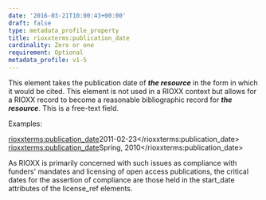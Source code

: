 ```yaml
---
date: '2016-03-21T10:00:43+00:00'
draft: false
type: metadata_profile_property
title: rioxxterms:publication_date
cardinality: Zero or one
requirement: Optional
metadata_profile: v1-5
---
```

This element takes the publication date of ***the resource*** in the form in which it would be cited. This element is not used in a RIOXX context but allows for a RIOXX record to become a reasonable bibliographic record for ***the resource***. This is a free-text field.

Examples:

  <rioxxterms:publication_date>2011-02-23</rioxxterms:publication_date>
  <rioxxterms:publication_date>Spring, 2010</rioxxterms:publication_date>

As RIOXX is primarily concerned with such issues as compliance with funders' mandates and licensing of open access publications, the critical dates for the assertion of compliance are those held in the start_date attributes of the license_ref elements.
